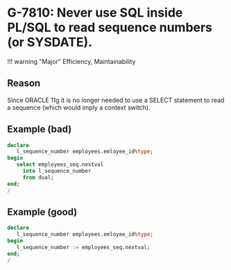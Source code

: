 # G-7810: Never use SQL inside PL/SQL to read sequence numbers (or SYSDATE).

!!! warning "Major"
    Efficiency, Maintainability

## Reason

Since ORACLE 11g it is no longer needed to use a SELECT statement to read a sequence (which would imply a context switch).

## Example (bad)

``` sql
declare
   l_sequence_number employees.emloyee_id%type;
begin
   select employees_seq.nextval
     into l_sequence_number
     from dual;
end;
/
```

## Example (good)

``` sql
declare
   l_sequence_number employees.emloyee_id%type;
begin
   l_sequence_number := employees_seq.nextval;
end;
/
```